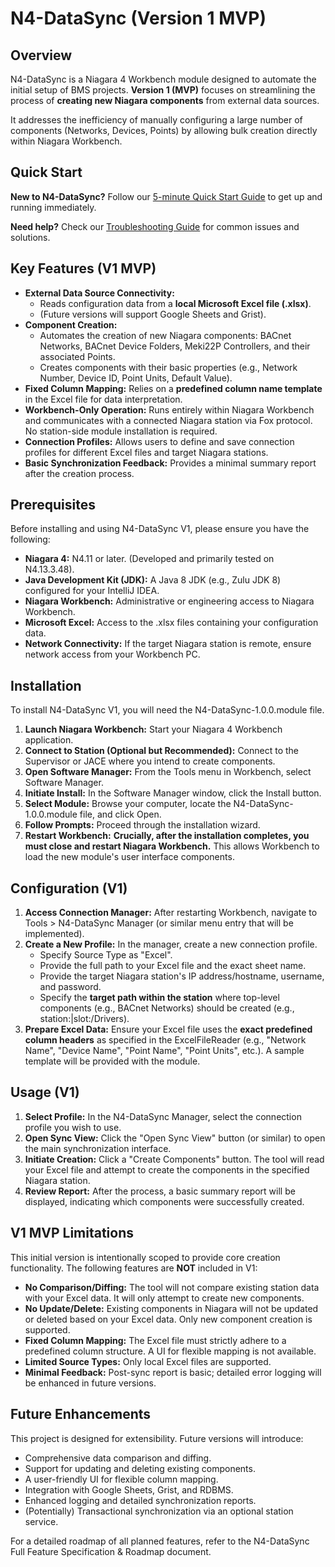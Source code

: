 # **N4-DataSync (Version 1 MVP)**

## **Overview**

N4-DataSync is a Niagara 4 Workbench module designed to automate the initial setup of BMS projects. **Version 1 (MVP)** focuses on streamlining the process of **creating new Niagara components** from external data sources.

It addresses the inefficiency of manually configuring a large number of components (Networks, Devices, Points) by allowing bulk creation directly within Niagara Workbench.

## **Quick Start**

**New to N4-DataSync?** Follow our [5-minute Quick Start Guide](docs/QUICK_START.md) to get up and running immediately.

**Need help?** Check our [Troubleshooting Guide](docs/TROUBLESHOOTING.md) for common issues and solutions.

## **Key Features (V1 MVP)**

* **External Data Source Connectivity:**  
  * Reads configuration data from a **local Microsoft Excel file (.xlsx)**.  
  * (Future versions will support Google Sheets and Grist).  
* **Component Creation:**  
  * Automates the creation of new Niagara components: BACnet Networks, BACnet Device Folders, Meki22P Controllers, and their associated Points.  
  * Creates components with their basic properties (e.g., Network Number, Device ID, Point Units, Default Value).  
* **Fixed Column Mapping:** Relies on a **predefined column name template** in the Excel file for data interpretation.  
* **Workbench-Only Operation:** Runs entirely within Niagara Workbench and communicates with a connected Niagara station via Fox protocol. No station-side module installation is required.  
* **Connection Profiles:** Allows users to define and save connection profiles for different Excel files and target Niagara stations.  
* **Basic Synchronization Feedback:** Provides a minimal summary report after the creation process.

## **Prerequisites**

Before installing and using N4-DataSync V1, please ensure you have the following:

* **Niagara 4:** N4.11 or later. (Developed and primarily tested on N4.13.3.48).  
* **Java Development Kit (JDK):** A Java 8 JDK (e.g., Zulu JDK 8\) configured for your IntelliJ IDEA.  
* **Niagara Workbench:** Administrative or engineering access to Niagara Workbench.  
* **Microsoft Excel:** Access to the .xlsx files containing your configuration data.  
* **Network Connectivity:** If the target Niagara station is remote, ensure network access from your Workbench PC.

## **Installation**

To install N4-DataSync V1, you will need the N4-DataSync-1.0.0.module file.

1. **Launch Niagara Workbench:** Start your Niagara 4 Workbench application.  
2. **Connect to Station (Optional but Recommended):** Connect to the Supervisor or JACE where you intend to create components.  
3. **Open Software Manager:** From the Tools menu in Workbench, select Software Manager.  
4. **Initiate Install:** In the Software Manager window, click the Install button.  
5. **Select Module:** Browse your computer, locate the N4-DataSync-1.0.0.module file, and click Open.  
6. **Follow Prompts:** Proceed through the installation wizard.  
7. **Restart Workbench:** **Crucially, after the installation completes, you must close and restart Niagara Workbench.** This allows Workbench to load the new module's user interface components.

## **Configuration (V1)**

1. **Access Connection Manager:** After restarting Workbench, navigate to Tools \> N4-DataSync Manager (or similar menu entry that will be implemented).  
2. **Create a New Profile:** In the manager, create a new connection profile.  
   * Specify Source Type as "Excel".  
   * Provide the full path to your Excel file and the exact sheet name.  
   * Provide the target Niagara station's IP address/hostname, username, and password.  
   * Specify the **target path within the station** where top-level components (e.g., BACnet Networks) should be created (e.g., station:|slot:/Drivers).  
3. **Prepare Excel Data:** Ensure your Excel file uses the **exact predefined column headers** as specified in the ExcelFileReader (e.g., "Network Name", "Device Name", "Point Name", "Point Units", etc.). A sample template will be provided with the module.

## **Usage (V1)**

1. **Select Profile:** In the N4-DataSync Manager, select the connection profile you wish to use.  
2. **Open Sync View:** Click the "Open Sync View" button (or similar) to open the main synchronization interface.  
3. **Initiate Creation:** Click a "Create Components" button. The tool will read your Excel file and attempt to create the components in the specified Niagara station.  
4. **Review Report:** After the process, a basic summary report will be displayed, indicating which components were successfully created.

## **V1 MVP Limitations**

This initial version is intentionally scoped to provide core creation functionality. The following features are **NOT** included in V1:

* **No Comparison/Diffing:** The tool will not compare existing station data with your Excel data. It will only attempt to create new components.  
* **No Update/Delete:** Existing components in Niagara will not be updated or deleted based on your Excel data. Only new component creation is supported.  
* **Fixed Column Mapping:** The Excel file must strictly adhere to a predefined column structure. A UI for flexible mapping is not available.  
* **Limited Source Types:** Only local Excel files are supported.  
* **Minimal Feedback:** Post-sync report is basic; detailed error logging will be enhanced in future versions.

## **Future Enhancements**

This project is designed for extensibility. Future versions will introduce:

* Comprehensive data comparison and diffing.  
* Support for updating and deleting existing components.  
* A user-friendly UI for flexible column mapping.  
* Integration with Google Sheets, Grist, and RDBMS.  
* Enhanced logging and detailed synchronization reports.  
* (Potentially) Transactional synchronization via an optional station service.

For a detailed roadmap of all planned features, refer to the N4-DataSync Full Feature Specification & Roadmap document.